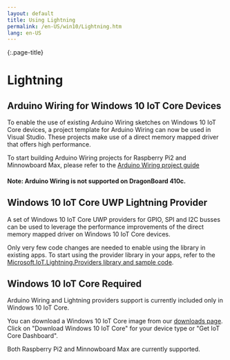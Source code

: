 ```yaml
---
layout: default
title: Using Lightning
permalink: /en-US/win10/Lightning.htm
lang: en-US
---
```

{:.page-title}
# Lightning

## Arduino Wiring for Windows 10 IoT Core Devices

To enable the use of existing Arduino Wiring sketches on Windows 10 IoT Core devices, a project template for Arduino Wiring can now be used in Visual Studio. These projects make use of a direct memory mapped driver that offers high performance.

To start building Arduino Wiring projects for Raspberry Pi2 and Minnowboard Max, please refer to the [Arduino Wiring project guide]({{site.baseurl}}/{{page.lang}}/win10/ArduinoWiringProjectGuide.htm)<br/>

#### Note: Arduino Wiring is not supported on DragonBoard 410c.

## Windows 10 IoT Core UWP Lightning Provider

A set of Windows 10 IoT Core UWP providers for GPIO, SPI and I2C busses can be used to leverage the performance improvements of the direct memory mapped driver on Windows 10 IoT Core devices.

Only very few code changes are needed to enable using the library in existing apps. To start using the provider library in your apps, refer to the [Microsoft.IoT.Lightning.Providers library and sample code]({{site.baseurl}}/{{page.lang}}/win10/LightningProviders.htm).

## Windows 10 IoT Core Required
Arduino Wiring and Lightning providers support is currently included only in Windows 10 IoT Core.

You can download a Windows 10 IoT Core image from our [downloads page]({{site.baseurl}}/{{page.lang}}/Downloads.htm ). Click on "Download Windows 10 IoT Core" for your device type or "Get IoT Core Dashboard".

Both Raspberry Pi2 and Minnowboard Max are currently supported.
